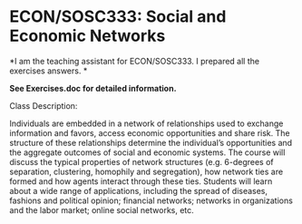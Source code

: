 # ECON/SOSC333: Social and Economic Networks
*I am the teaching assistant for ECON/SOSC333. I prepared all the exercises answers. *

**See Exercises.doc for detailed information.**

	
Class Description: 

Individuals are embedded in a network of relationships used to exchange information and favors, access economic opportunities and share risk. The structure of these relationships determine the individual’s opportunities and the aggregate outcomes of social and economic systems. The course will discuss the typical properties of network structures (e.g. 6-degrees of separation, clustering, homophily and segregation), how network ties are formed and how agents interact through these ties. Students will learn about a wide range of applications, including the spread of diseases, fashions and political opinion; financial networks; networks in organizations and the labor market; online social networks, etc. 
